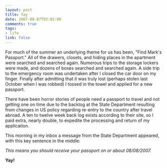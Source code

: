 ```yaml
--- 
layout: post
title: Yay
date: 2007-08-07T03:02:00
comments: true
tags:
- life
link: false
---
```

For much of the summer an underlying theme for us has been, "Find Mark's Passport."  All of the drawers, closets, and hiding places in the apartment were searched and searched again.  Numerous trips to the storage lockers were made, and dozens of boxes searched and searched again.  A side trip to the emergency room was undertaken after I closed the car door on my finger.  Finally after admitting that it was truly lost (perhaps stolen last October when I was robbed) I tossed in the towel and applied for a new passport.

There have been horror stories of people need a passport to travel and not getting one on time due to the backlog at the State Department resulting from changes in US policy regarding re-entry to the country after travel abroad.  A ten to twelve week back log exists according to their site, so I paid extra, nearly double, to expedite the processing and return of my application.

This morning in my inbox a message from the State Department appeared, with this key sentence in the middle:

_This means you should receive your passport on or about 08/08/2007._

<strong>Yay!</strong>


